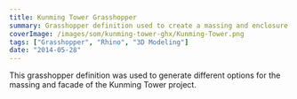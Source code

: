```yaml
---
title: Kunming Tower Grasshopper
summary: Grasshopper definition used to create a massing and enclosure model for the Kunming Tower project
coverImage: /images/som/kunming-tower-ghx/Kunming-Tower.png
tags: ["Grasshopper", "Rhino", "3D Modeling"]
date: "2014-05-28"
---
```


This grasshopper definition was used to generate different options for the massing and facade of the Kunming Tower project.
